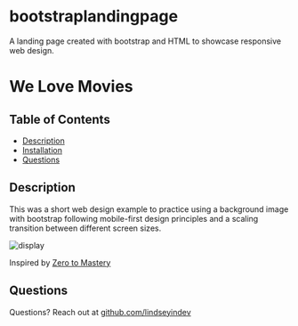 # bootstraplandingpage

A landing page created with bootstrap and HTML to showcase responsive web design.

# We Love Movies

## Table of Contents
* [Description](#description)
* [Installation](#installation)
* [Questions](#questions)

## Description
This was a short web design example to practice using a background image with bootstrap following mobile-first design principles and a scaling transition between different screen sizes.

![display](https://gyazo.com/76d25f4df701f8eb0369cf49c8fdf9c0.png)


Inspired by [Zero to Mastery](https://zerotomastery.io/) 

## Questions
Questions? Reach out at [github.com/lindseyindev](github.com/lindseyindev)
